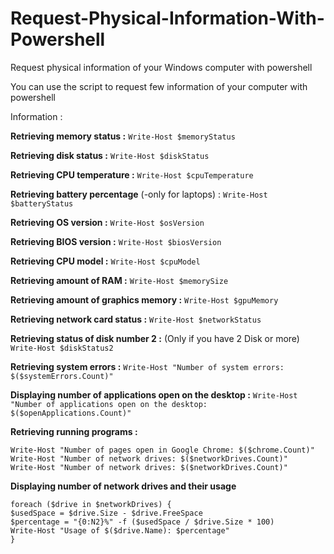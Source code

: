 # Request-Physical-Information-With-Powershell
Request physical information of your Windows computer with powershell

You can use the script to request few information of your computer with powershell

Information :
 
**Retrieving memory status :**
`Write-Host $memoryStatus`

**Retrieving disk status :**
`Write-Host $diskStatus`

**Retrieving CPU temperature :**
`Write-Host $cpuTemperature`

**Retrieving battery percentage** (-only for laptops) :
`Write-Host $batteryStatus`

**Retrieving OS version :**
`Write-Host $osVersion`

**Retrieving BIOS version :**
`Write-Host $biosVersion`

**Retrieving CPU model :**
`Write-Host $cpuModel`

**Retrieving amount of RAM :**
`Write-Host $memorySize`

**Retrieving amount of graphics memory :**
`Write-Host $gpuMemory`

**Retrieving network card status :**
`Write-Host $networkStatus`

**Retrieving status of disk number 2 :** (Only if you have 2 Disk or more)
`Write-Host $diskStatus2`

**Retrieving system errors :**
`Write-Host "Number of system errors: $($systemErrors.Count)"`

**Displaying number of applications open on the desktop :**
`Write-Host "Number of applications open on the desktop: $($openApplications.Count)"`

**Retrieving running programs :**
```Write-Host "Number of programs running: $($processes.Count)"
Write-Host "Number of pages open in Google Chrome: $($chrome.Count)"
Write-Host "Number of network drives: $($networkDrives.Count)"
Write-Host "Number of network drives: $($networkDrives.Count)"
```

**Displaying number of network drives and their usage**
```
foreach ($drive in $networkDrives) {
$usedSpace = $drive.Size - $drive.FreeSpace
$percentage = "{0:N2}%" -f ($usedSpace / $drive.Size * 100)
Write-Host "Usage of $($drive.Name): $percentage"
}
```
